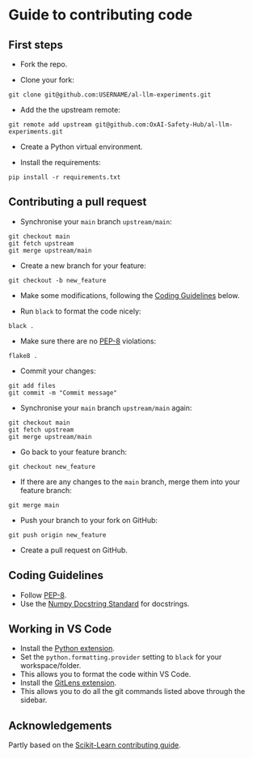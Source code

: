 Guide to contributing code
==========================

First steps
-----------

- Fork the repo.

- Clone your fork:
```
git clone git@github.com:USERNAME/al-llm-experiments.git
```

- Add the the upstream remote:
```
git remote add upstream git@github.com:OxAI-Safety-Hub/al-llm-experiments.git
```

- Create a Python virtual environment.

- Install the requirements:
```
pip install -r requirements.txt
```


Contributing a pull request
---------------------------

- Synchronise your `main` branch `upstream/main`:
```
git checkout main
git fetch upstream
git merge upstream/main
```

- Create a new branch for your feature:
```
git checkout -b new_feature
```

- Make some modifications, following the [Coding Guidelines](#coding-guidelines) below.

- Run `black` to format the code nicely:
```
black .
```

- Make sure there are no [PEP-8](https://peps.python.org/pep-0008/) violations:
```
flake8 .
```

- Commit your changes:
```
git add files
git commit -m "Commit message"
```

- Synchronise your `main` branch `upstream/main` again:
```
git checkout main
git fetch upstream
git merge upstream/main
```

- Go back to your feature branch:
```
git checkout new_feature
```

- If there are any changes to the `main` branch, merge them into your feature branch:
```
git merge main
```

- Push your branch to your fork on GitHub:
```
git push origin new_feature
```

- Create a pull request on GitHub.


Coding Guidelines
-----------------

- Follow [PEP-8](https://peps.python.org/pep-0008/).
- Use the [Numpy Docstring Standard](https://numpydoc.readthedocs.io/en/latest/format.html#docstring-standard) for docstrings.


Working in VS Code
------------------

- Install the [Python extension](https://marketplace.visualstudio.com/items?itemName=ms-python.python).
- Set the `python.formatting.provider` setting to `black` for your workspace/folder.
- This allows you to format the code within VS Code.
- Install the [GitLens extension](https://marketplace.visualstudio.com/items?itemName=eamodio.gitlens).
- This allows you to do all the git commands listed above through the sidebar.


Acknowledgements
----------------

Partly based on the [Scikit-Learn contributing guide](https://scikit-learn.org/dev/developers/contributing.html).